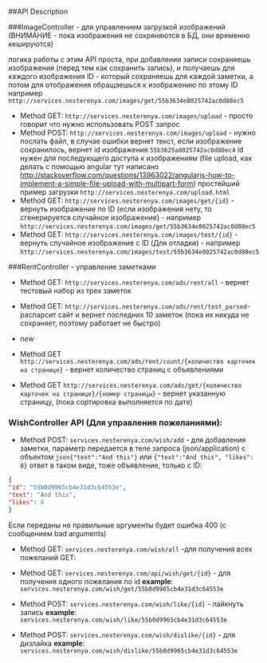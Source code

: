 ##API Description

###ImageController - для управлением загрузкой изображений (ВНИМАНИЕ - пока изображения не сохряняются в БД, они временно кешируются)

логика работы с этим API проста, при добавлении записи сохраняешь изображения (перед тем как сохранить запись), и получаешь для каждого изображения ID - который сохраняешь для каждой заметки, а потом для отображения обращаешься к изображению по этому ID например ```http://services.nesterenya.com/images/get/55b3634e8025742ac0d88ec5```

* Method GET: ```http://services.nesterenya.com/images/upload``` - просто говорит что нужно использовать POST запрос
* Method POST: ```http://services.nesterenya.com/images/upload``` - нужно послать файл, в случае ошибки вернет текст, если изображение сохранилось, вернет id изображения ```55b3625a8025742ac0d88ec4``` id нужен для последующего доступа к изображениям   (file upload, как делать с помощью angular тут написано http://stackoverflow.com/questions/13963022/angularjs-how-to-implement-a-simple-file-upload-with-multipart-form) простейший пример загрузки ```http://services.nesterenya.com/upload.html```
* Method GET: ```http://services.nesterenya.com/images/get/{id}``` - вернуть изображение по ID (если изображения нету, то сгенерируется случайное изображение)  - например ```http://services.nesterenya.com/images/get/55b3634e8025742ac0d88ec5``` 
* Method GET: ```http://services.nesterenya.com/images/test/{id}``` - вернуть случайное изображение с ID (Для отладки)  - например ```http://services.nesterenya.com/images/test/55b3634e8025742ac0d88ec5``` 

###RentController - управление заметками

* Method GET: ```http://services.nesterenya.com/ads/rent/all``` - вернет тестовый набор из трех заметок

* Method GET: ```http://services.nesterenya.com/ads/rent/test_parsed```- распарсит сайт и вернет последних 10 заметок (пока их никуда не сохраняет, поэтому работает не быстро)

* *new*

* Method GET ```http://services.nesterenya.com/ads/rent/count/{количество карточек на странице}``` - вернет количество страниц с объявлениями

* Method GET ```http://services.nesterenya.com/ads/get/{количество карточек на странице}/{номер страницы}``` - вернет указанную страницу, (пока сортировка выполняется по дате)


### WishController API (Для управления пожеланиями):

* Method POST: ```services.nesterenya.com/wish/add``` - для добавления заметки, параметр передается в теле запроса (json/application) с объектом ```json{"text":"And this"}``` или ```{"text":"And this", "likes": 0}``` ответ в таком виде, тоже объявление, только с ID:
```json
{
"id": "55b0d9965cb4e31d3c64553e",
"text": "And this",
"likes": 0
}
```
Если переданы не правильные аргументы будет ошибка 400 (с сообщением bad arguments)

* Method GET: ```services.nesterenya.com/wish/all``` -для получения всех пожеланий GET:
* Method GET: ```services.nesterenya.com/api/wish/get/{id}``` -
для получения одного пожелания по id **example**: ```services.nesterenya.com/wish/get/55b0d9965cb4e31d3c64553e```

* Method POST: ```services.nesterenya.com/wish/like/{id}``` - лайкнуть запись **example**: ```services.nesterenya.com/wish/like/55b0d9965cb4e31d3c64553e```

* Method POST: ```services.nesterenya.com/wish/dislike/{id}``` -
для дизлайка **example**: ```services.nesterenya.com/wish/dislike/55b0d9965cb4e31d3c64553e```


